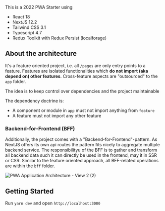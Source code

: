 This is a 2022 PWA Starter using

- React 18
- NextJS 12.2
- Tailwind CSS 3.1
- Typescript 4.7
- Redux Toolkit with Redux Persist (localforage)

## About the architecture

It's a feature oriented project, i.e. all `/pages` are only entry points to a feature.
Features are isolated functionalities which **do not import (aka depend on) other features**.
Cross-feature aspects are "outsourced" to the `app` folder.

The idea is to keep control over dependencies and the project maintainable

The dependency doctrine is:

- A component or module in `app` must not import anything from `feature`
- A feature must not import any other feature

### Backend-for-Frontend (BFF)

Additionally, the project comes with a "Backend-for-Frontend"-pattern. As NextJS offers its own api routes the pattern fits nicely to aggregate multiple backend service. The responsibilityu of the BFF is to gather and transform all backend data such it can directly be used in the frontend, may it in SSR or CSR.
Similar to the feature oriented approach, all BFF-related operations are within the `bff` folder.


![PWA Application Architecture - View 2 (2)](https://user-images.githubusercontent.com/3920663/182475745-cb16e1ff-7ede-4639-88f1-1bf51c2f5410.png)


## Getting Started

Run `yarn dev` and open `http://localhost:3000`
